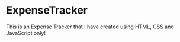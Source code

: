 # ExpenseTracker
This is an Expense Tracker that I have created using HTML, CSS and JavaScript only!
